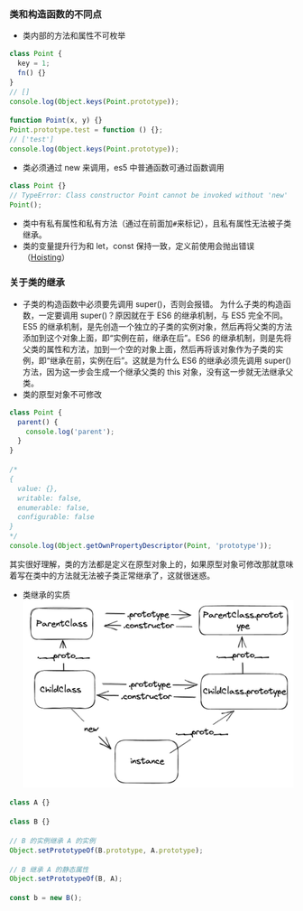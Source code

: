 ### 类和构造函数的不同点

- 类内部的方法和属性不可枚举

```js
class Point {
  key = 1;
  fn() {}
}
// []
console.log(Object.keys(Point.prototype));

function Point(x, y) {}
Point.prototype.test = function () {};
// ['test']
console.log(Object.keys(Point.prototype));
```

- 类必须通过 new 来调用，es5 中普通函数可通过函数调用

```js
class Point {}
// TypeError: Class constructor Point cannot be invoked without 'new'
Point();
```

- 类中有私有属性和私有方法（通过在前面加`#`来标记），且私有属性无法被子类继承。
- 类的变量提升行为和 let，const 保持一致，定义前使用会抛出错误（[Hoisting](https://developer.mozilla.org/en-US/docs/Glossary/Hoisting)）

### 关于类的继承

- 子类的构造函数中必须要先调用 super()，否则会报错。
  为什么子类的构造函数，一定要调用 super()？原因就在于 ES6 的继承机制，与 ES5 完全不同。ES5 的继承机制，是先创造一个独立的子类的实例对象，然后再将父类的方法添加到这个对象上面，即“实例在前，继承在后”。ES6 的继承机制，则是先将父类的属性和方法，加到一个空的对象上面，然后再将该对象作为子类的实例，即“继承在前，实例在后”。这就是为什么 ES6 的继承必须先调用 super()方法，因为这一步会生成一个继承父类的 this 对象，没有这一步就无法继承父类。
- 类的原型对象不可修改

```js
class Point {
  parent() {
    console.log('parent');
  }
}

/*
{
  value: {},
  writable: false,
  enumerable: false,
  configurable: false
}
*/
console.log(Object.getOwnPropertyDescriptor(Point, 'prototype'));
```

其实很好理解，类的方法都是定义在原型对象上的，如果原型对象可修改那就意味着写在类中的方法就无法被子类正常继承了，这就很迷惑。

- 类继承的实质
  ![](../../../assets/20230625110354.png)

```js
class A {}

class B {}

// B 的实例继承 A 的实例
Object.setPrototypeOf(B.prototype, A.prototype);

// B 继承 A 的静态属性
Object.setPrototypeOf(B, A);

const b = new B();
```
